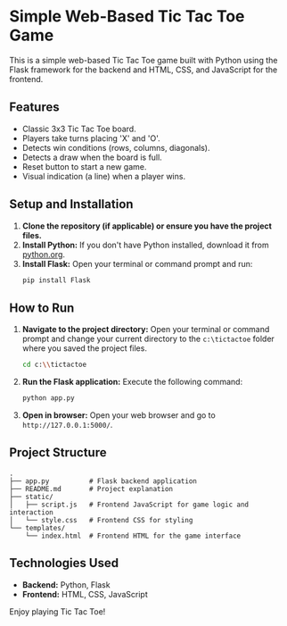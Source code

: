 # Simple Web-Based Tic Tac Toe Game

This is a simple web-based Tic Tac Toe game built with Python using the Flask framework for the backend and HTML, CSS, and JavaScript for the frontend.

## Features

*   Classic 3x3 Tic Tac Toe board.
*   Players take turns placing 'X' and 'O'.
*   Detects win conditions (rows, columns, diagonals).
*   Detects a draw when the board is full.
*   Reset button to start a new game.
*   Visual indication (a line) when a player wins.

## Setup and Installation

1.  **Clone the repository (if applicable) or ensure you have the project files.**
2.  **Install Python:** If you don't have Python installed, download it from [python.org](https://www.python.org/).
3.  **Install Flask:** Open your terminal or command prompt and run:
    ```bash
    pip install Flask
    ```

## How to Run

1.  **Navigate to the project directory:** Open your terminal or command prompt and change your current directory to the `c:\tictactoe` folder where you saved the project files.
    ```bash
    cd c:\\tictactoe
    ```
2.  **Run the Flask application:** Execute the following command:
    ```bash
    python app.py
    ```
3.  **Open in browser:** Open your web browser and go to `http://127.0.0.1:5000/`.

## Project Structure

```
.
├── app.py          # Flask backend application
├── README.md       # Project explanation
├── static/
│   ├── script.js   # Frontend JavaScript for game logic and interaction
│   └── style.css   # Frontend CSS for styling
└── templates/
    └── index.html  # Frontend HTML for the game interface
```

## Technologies Used

*   **Backend:** Python, Flask
*   **Frontend:** HTML, CSS, JavaScript

Enjoy playing Tic Tac Toe!
